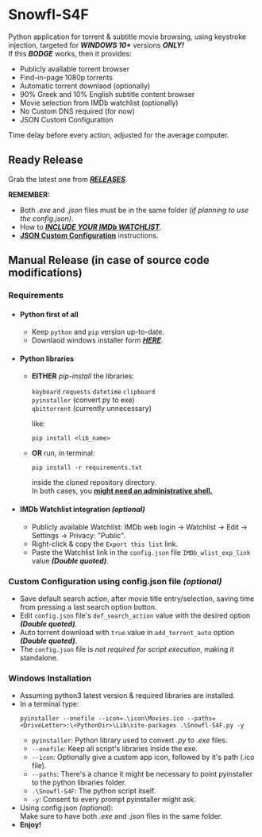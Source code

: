 # Snowfl-S4F
Python application for torrent & subtitle movie browsing, using keystroke injection, targeted for **_WINDOWS 10+_** versions **_ONLY!_**  
If this **_BODGE_** works, then it provides:  
- Publicly available torrent browser
- Find-in-page 1080p torrents
- Automatic torrent downlaod (optionally)
- 90% Greek and 10% English subtitle content browser
- Movie selection from IMDb watchlist (optionally)
- No Custom DNS required (for now)
- JSON Custom Configuration  

Time delay before every action, adjusted for the average computer.
## Ready Release
Grab the latest one from [**_RELEASES_**](https://github.com/tru3w1tn3ss/Snowfl-S4F/releases).  

**REMEMBER:** 
- Both _.exe_ and _.json_ files must be in the same folder _(if planning to use the config.json)_.
- How to [**_INCLUDE YOUR IMDb WATCHLIST_**](https://github.com/tru3w1tn3ss/Snowfl-S4F/blob/master/README.md#imdb-watchlist-integration-optional).
- [**JSON Custom Configuration**](https://github.com/tru3w1tn3ss/Snowfl-S4F#custom-configuration-using-configjson-file-optional) instructions.
## Manual Release (in case of source code modifications)
### Requirements
- #### Python first of all
  - Keep `python` and `pip` version up-to-date.
  - Downlaod windows installer form [**_HERE_**](https://www.python.org/downloads/windows).
- #### Python libraries
  - **EITHER** _pip-install_ the libraries:  
  
    `keyboard` `requests` `datetime` `clipboard`  
    `pyinstaller` (convert py to exe)  
    `qbittorrent` (currently unnecessary)  
    
    like:
    ```
    pip install <lib_name>
    ```
  - **OR** run, in terminal:
    ```
    pip install -r requirements.txt
    ```
    inside the cloned repository directory.  
    In both cases, you **<ins>might need an administrative shell.</ins>**
- #### IMDb Watchlist integration _(optional)_
  - Publicly available Watchlist: IMDb web login -> Watchlist -> Edit -> Settings -> Privacy: "Public".
  - Right-click & copy the `Export this list` link.
  - Paste the Watchlist link in the `config.json` file `IMDb_wlist_exp_link` value **_(Double quoted)_**.
### Custom Configuration using config.json file _(optional)_

- Save default search action, after movie title entry/selection, saving time from pressing a last search option button.  
- Edit `config.json` file's `def_search_action` value with the desired option **_(Double quoted)_**.
- Auto torrent download with `true` value in `add_torrent_auto` option **_(Double quoted)_**.
- The `config.json` file is _not required for script execution_, making it standalone.
### Windows Installation
- Assuming python3 latest version & required libraries are installed.
- In a terminal type:
  ```
  pyinstaller --onefile --icon=.\icon\Movies.ico --paths=<DriveLetter>:\<PythonDir>\Lib\site-packages .\Snowfl-S4F.py -y
  ```
  - `pyinstaller`: Python library used to convert _.py_ to _.exe_ files.
  - `--onefile`: Keep all script's libraries inside the exe.
  - `--icon`: Optionally give a custom app icon, followed by it's path (.ico file).
  - `--paths`: There's a chance it might be necessary to point pyinstaller to the python libraries folder.
  - `.\Snowfl-S4F`: The python script itself.
  - `-y`: Consent to every prompt pyinstaller might ask.
- Using config.json _(optional)_:  
  Make sure to have both _.exe_ and _.json_ files in the same folder.
- **Enjoy!**

